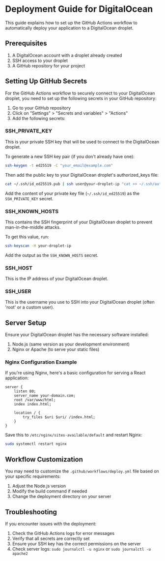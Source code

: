 # Deployment Guide for DigitalOcean

This guide explains how to set up the GitHub Actions workflow to automatically deploy your application to a DigitalOcean droplet.

## Prerequisites

1. A DigitalOcean account with a droplet already created
2. SSH access to your droplet
3. A GitHub repository for your project

## Setting Up GitHub Secrets

For the GitHub Actions workflow to securely connect to your DigitalOcean droplet, you need to set up the following secrets in your GitHub repository:

1. Go to your GitHub repository
2. Click on "Settings" > "Secrets and variables" > "Actions"
3. Add the following secrets:

### SSH_PRIVATE_KEY

This is your private SSH key that will be used to connect to the DigitalOcean droplet.

To generate a new SSH key pair (if you don't already have one):

```bash
ssh-keygen -t ed25519 -C "your_email@example.com"
```

Then add the public key to your DigitalOcean droplet's authorized_keys file:

```bash
cat ~/.ssh/id_ed25519.pub | ssh user@your-droplet-ip "cat >> ~/.ssh/authorized_keys"
```

Add the content of your private key file (`~/.ssh/id_ed25519`) as the `SSH_PRIVATE_KEY` secret.

### SSH_KNOWN_HOSTS

This contains the SSH fingerprint of your DigitalOcean droplet to prevent man-in-the-middle attacks.

To get this value, run:

```bash
ssh-keyscan -H your-droplet-ip
```

Add the output as the `SSH_KNOWN_HOSTS` secret.

### SSH_HOST

This is the IP address of your DigitalOcean droplet.

### SSH_USER

This is the username you use to SSH into your DigitalOcean droplet (often 'root' or a custom user).

## Server Setup

Ensure your DigitalOcean droplet has the necessary software installed:

1. Node.js (same version as your development environment)
2. Nginx or Apache (to serve your static files)

### Nginx Configuration Example

If you're using Nginx, here's a basic configuration for serving a React application:

```nginx
server {
    listen 80;
    server_name your-domain.com;
    root /var/www/html;
    index index.html;

    location / {
        try_files $uri $uri/ /index.html;
    }
}
```

Save this to `/etc/nginx/sites-available/default` and restart Nginx:

```bash
sudo systemctl restart nginx
```

## Workflow Customization

You may need to customize the `.github/workflows/deploy.yml` file based on your specific requirements:

1. Adjust the Node.js version
2. Modify the build command if needed
3. Change the deployment directory on your server

## Troubleshooting

If you encounter issues with the deployment:

1. Check the GitHub Actions logs for error messages
2. Verify that all secrets are correctly set
3. Ensure your SSH key has the correct permissions on the server
4. Check server logs: `sudo journalctl -u nginx` or `sudo journalctl -u apache2` 
